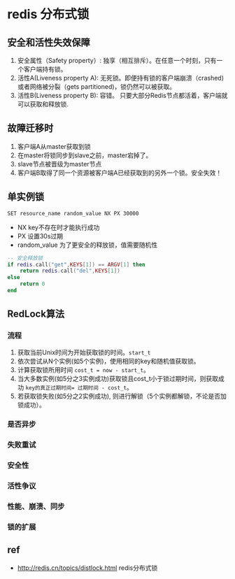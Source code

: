 # redis 分布式锁

## 安全和活性失效保障

1. 安全属性（Safety property）: 独享（相互排斥）。在任意一个时刻，只有一个客户端持有锁。
2. 活性A(Liveness property A): 无死锁。即便持有锁的客户端崩溃（crashed)或者网络被分裂（gets partitioned)，锁仍然可以被获取。
3. 活性B(Liveness property B): 容错。 只要大部分Redis节点都活着，客户端就可以获取和释放锁.

## 故障迁移时

1. 客户端A从master获取到锁
2. 在master将锁同步到slave之前，master宕掉了。
3. slave节点被晋级为master节点
4. 客户端B取得了同一个资源被客户端A已经获取到的另外一个锁。安全失效！

## 单实例锁

`SET resource_name random_value NX PX 30000`

- NX key不存在时才能执行成功
- PX 设置30s过期
- random_value 为了更安全的释放锁，值需要随机性


```lua
-- 安全释放锁
if redis.call("get",KEYS[1]) == ARGV[1] then
    return redis.call("del",KEYS[1])
else
    return 0
end
```

## RedLock算法

### 流程

1. 获取当前Unix时间为开始获取锁的时间。`start_t`
2. 依次尝试从N个实例(如5个实例)，使用相同的key和随机值获取锁。
3. 计算获取锁所用时间 `cost_t = now - start_t`。
4. 当大多数实例(如5分之3实例成功)获取锁且cost_t小于锁过期时间，则获取成功 `key的真正过期时间= 过期时间 - cost_t`。
5. 若获取锁失败(如5分之2实例成功), 则进行解锁（5个实例都解锁，不论是否加锁成功）。

### 是否异步

### 失败重试

### 安全性

### 活性争议

### 性能、崩溃、同步

### 锁的扩展

## ref

- <http://redis.cn/topics/distlock.html> redis分布式锁
